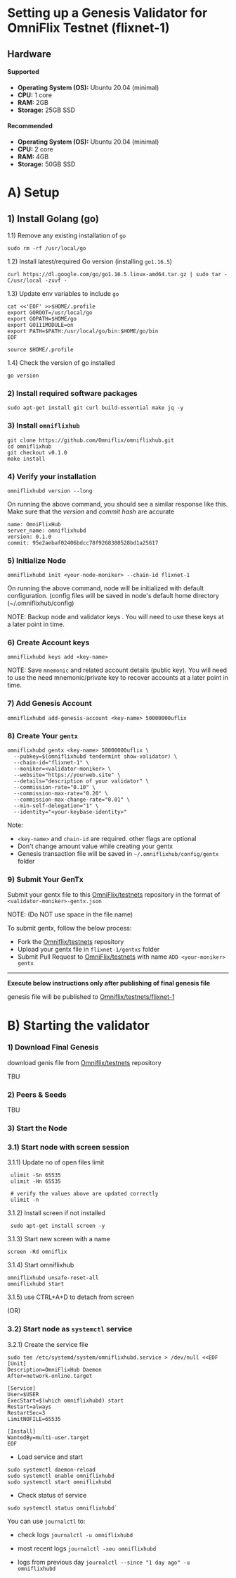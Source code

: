 # Setting up a Genesis Validator for OmniFlix Testnet (flixnet-1)

Hardware
---
#### Supported
- **Operating System (OS):** Ubuntu 20.04 (minimal)
- **CPU:** 1 core
- **RAM:** 2GB
- **Storage:** 25GB SSD

#### Recommended

- **Operating System (OS):** Ubuntu 20.04 (minimal)
- **CPU:** 2 core
- **RAM:** 4GB
- **Storage:** 50GB SSD

# A) Setup

## 1) Install Golang (go)

1.1) Remove any existing installation of `go`

```
sudo rm -rf /usr/local/go
```

1.2) Install latest/required Go version (installing `go1.16.5`)

```
curl https://dl.google.com/go/go1.16.5.linux-amd64.tar.gz | sudo tar -C/usr/local -zxvf -
```

1.3) Update env variables to include `go`

```
cat <<'EOF' >>$HOME/.profile
export GOROOT=/usr/local/go
export GOPATH=$HOME/go
export GO111MODULE=on
export PATH=$PATH:/usr/local/go/bin:$HOME/go/bin
EOF

source $HOME/.profile
```

1.4) Check the version of go installed

```
go version
```

### 2) Install required software packages

```
sudo apt-get install git curl build-essential make jq -y
```

### 3) Install `omniflixhub`

```
git clone https://github.com/Omniflix/omniflixhub.git
cd omniflixhub
git checkout v0.1.0
make install
```

### 4) Verify your installation
```
omniflixhubd version --long
```

On running the above command, you should see a similar response like this. Make sure that the *version* and *commit hash* are accurate

```
name: OmniFlixHub
server_name: omniflixhubd
version: 0.1.0
commit: 95e2aebaf02406bdcc78f9268380528bd1a25617
```

### 5) Initialize Node

```
omniflixhubd init <your-node-moniker> --chain-id flixnet-1 
```
On running the above command, node will be initialized with default configuration. (config files will be saved in node's default home directory (~/.omniflixhub/config)

NOTE: Backup node and validator keys . You will need to use these keys at a later point in time.

### 6) Create Account keys 

```
omniflixhubd keys add <key-name>
```

NOTE: Save `mnemonic` and related account details (public key). You will need to use the need mnemonic/private key to recover accounts at a later point in time.

### 7) Add Genesis Account

```
omniflixhubd add-genesis-account <key-name> 50000000uflix
```

### 8) Create Your `gentx`

```
omniflixhubd gentx <key-name> 50000000uflix \
  --pubkey=$(omniflixhubd tendermint show-validator) \
  --chain-id="flixnet-1" \
  --moniker=<validator-moniker> \
  --website="https://yourweb.site" \
  --details="description of your validator" \
  --commission-rate="0.10" \
  --commission-max-rate="0.20" \
  --commission-max-change-rate="0.01" \
  --min-self-delegation="1" \
  --identity="<your-keybase-identity>" 
```    

Note:

- `<key-name>` and `chain-id` are required. other flags are optional
- Don't change amount value while creating your gentx 
- Genesis transaction file will be saved in `~/.omniflixhub/config/gentx` folder

### 9) Submit Your GenTx

Submit your gentx file to this [OmniFlix/testnets](https://github.com/OmniFlix/testnets) repository in the format of 
`<validator-moniker>-gentx.json`

NOTE: (Do NOT use space in the file name) 

To submit gentx, follow the below process:
 
   - Fork the [Omniflix/testnets](https://github.com/Omniflix/testnets) repository
   - Upload your gentx file in `flixnet-1/gentxs` folder
   - Submit Pull Request to [OmniFlix/testnets](https://github.com/OmniFlix/testnets) with name `ADD <your-moniker> gentx`

---

**Execute below instructions only after publishing of final genesis file**

genesis file will be published to [Omniflix/testnets/flixnet-1](https://github.com/Omniflix/testnets)




# B) Starting the validator

### 1) Download Final Genesis
download genis file from [Omniflix/testnets](https://github.com/Omniflix/testnets) repository

TBU

### 2) Peers & Seeds

TBU

### 3) Start the Node

### 3.1) Start node with screen session
3.1.1) Update no of open files limit
  ```
   ulimit -Sn 65535
   ulimit -Hn 65535

   # verify the values above are updated correctly
   ulimit -n
  ```

3.1.2) Install screen if not installed
  ```
   sudo apt-get install screen -y
  ```
3.1.3) Start new screen with a name
   ```
   screen -Rd omniflix
   ```
3.1.4) Start omniflixhub
   ```
   omniflixhubd unsafe-reset-all 
   omniflixhubd start 
   ```
3.1.5) use CTRL+A+D to detach from screen
   
(OR)

### 3.2) Start node as `systemctl` service

3.2.1) Create the service file

```
sudo tee /etc/systemd/system/omniflixhubd.service > /dev/null <<EOF
[Unit]
Description=OmniFlixHub Daemon
After=network-online.target

[Service]
User=$USER
ExecStart=$(which omniflixhubd) start
Restart=always
RestartSec=3
LimitNOFILE=65535

[Install]
WantedBy=multi-user.target
EOF
```

- Load service and start
```
sudo systemctl daemon-reload
sudo systemctl enable omniflixhubd
sudo systemctl start omniflixhubd
```

- Check status of service
```
sudo systemctl status omniflixhubd`
```

You can use `journalctl` to:

- check logs
`journalctl -u omniflixhubd` 

- most recent logs
`journalctl -xeu omniflixhubd`

- logs from previous day
`journalctl --since "1 day ago" -u omniflixhubd`  
